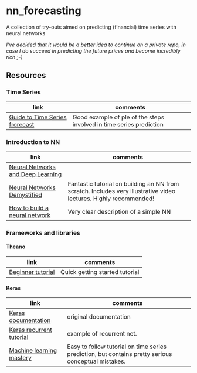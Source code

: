 # nn_forecasting
A collection of try-outs aimed on predicting (financial) time series with neural networks

*I've decided that it would be a better idea to continue on a private repo, in case I do succeed in predicting the future prices and become incredibly rich ;-)*


## Resources

### Time Series
link | comments
-----|--------------
[Guide to Time Series frorecast](https://www.analyticsvidhya.com/blog/2016/02/time-series-forecasting-codes-python/) | Good example of ple of the steps involved in time series prediction 



### Introduction to NN
link | comments
-----|--------------
[Neural Networks and Deep Learning](http://neuralnetworksanddeeplearning.com/index.html) |  
[Neural Networks Demystified](https://github.com/stephencwelch/Neural-Networks-Demystified) | Fantastic tutorial on building an NN from scratch. Includes very illustrative video lectures. Highly recommended!
[How to build a neural network](http://stevenmiller888.github.io/mind-how-to-build-a-neural-network/) | Very clear description of a simple NN

### Frameworks and libraries

#### Theano
link | comments
-----|--------------
[Beginner tutorial](http://outlace.com/Beginner-Tutorial-Theano/) | Quick getting started tutorial


#### Keras
link | comments
-----|--------------
[Keras documentation](https://keras.io) |  original documentation
[Keras recurrent tutorial](https://github.com/Vict0rSch/deep_learning/tree/master/keras/recurrent) |  example of recurrent net. 
[Machine learning mastery](http://machinelearningmastery.com/time-series-prediction-with-deep-learning-in-python-with-keras/) | Easy to follow tutorial on time series prediction, but contains pretty serious conceptual mistakes.
